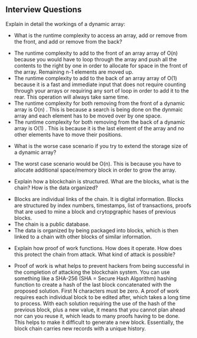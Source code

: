 ## Interview Questions

Explain in detail the workings of a dynamic array:
* What is the runtime complexity to access an array, add or remove from the front, and add or remove from the back?
- The runtime complexity to add to the front of an array array of O(n) because you would have to loop through the array and push all the contents to the right by one in order to allocate for space in the front of the array. Remaining n-1 elements are moved up.
- The runtime complexity to add to the back of an array array of O(1) because it is a fast and immediate input that does not require counting through your arrays or requiring any sort of loop in order to add it to the rear. This operation will always take same time.
- The runtime complexity for both removing from the front of a dynamic array is O(n) . This is because a search is being done on the dynmaic array and each element has to be moved over by one space. 
- The runtime complexity for both removing from the back of a dynamic array is O(1) . This is because it is the last element of the array and no other elements have to move their positions. 

* What is the worse case scenario if you try to extend the storage size of a dynamic array?
- The worst case scenario would be O(n). This is because you have to allocate additional space/memory block in order to grow the array. 

* Explain how a blockchain is structured. What are the blocks, what is the chain? How is the data organized?
- Blocks are individual links of the chain. It is digital information. Blocks are structured by index numbers, timestamps, list of transactions, proofs that are used to mine a block and crytopgraphic hases of previous blocks.
- The chain is a public database.
- The data is organized by being packaged into blocks, which is then linked to a chain with other blocks of similar information. 

* Explain how proof of work functions. How does it operate. How does this protect the chain from attack. What kind of attack is possible?
- Proof of work is what helps to prevent hackers from being successful in the completion of attacking the blockchain system. You can use something like a SHA-256 (SHA = Secure Hash Algorithm) hashing function to create a hash of the last block concatenated with the proposed solution. First N characters must be zero.  A proof of work requires each individual block to be edited after, which takes a long time to process. With each solution requiring the use of the hash of the previous block, plus a new value, it means that you cannot plan ahead nor can you reuse it, which leads to many proofs having to be done. This helps to make it difficult to generate a new block. Essentially, the block chain carries new records with a unique history. 

